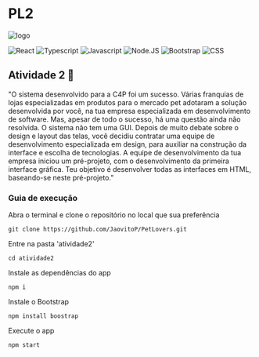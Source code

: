 # PL2
![logo](https://github.com/JaovitoP/PetLovers/assets/115598741/8cd28b13-7ca2-42e5-84c7-809b83268524)

![React](https://img.shields.io/badge/React-20232A?style=for-the-badge&logo=react&logoColor=61DAFB)
![Typescript](https://img.shields.io/badge/TypeScript-007ACC?style=for-the-badge&logo=typescript&logoColor=white)
![Javascript](https://img.shields.io/badge/JavaScript-323330?style=for-the-badge&logo=javascript&logoColor=F7DF1E)
![Node.JS](https://img.shields.io/badge/Node.js-43853D?style=for-the-badge&logo=node.js&logoColor=white)
![Bootstrap](https://img.shields.io/badge/Bootstrap-563D7C?style=for-the-badge&logo=bootstrap&logoColor=white)
![CSS](https://img.shields.io/badge/CSS3-1572B6?style=for-the-badge&logo=css3&logoColor=white)

## Atividade 2 🐾
"O sistema desenvolvido para a C4P foi um sucesso. Várias franquias de lojas especializadas em produtos para o mercado pet adotaram a solução desenvolvida por você, na tua empresa especializada em desenvolvimento de software. Mas, apesar de todo o sucesso, há uma questão ainda não resolvida. O sistema não tem uma GUI. Depois de muito debate sobre o design e layout das telas, você decidiu contratar uma equipe de desenvolvimento especializada em design, para auxiliar na construção da interface e escolha de tecnologias. A equipe de desenvolvimento da tua empresa iniciou um pré-projeto, com o desenvolvimento da primeira interface gráfica. Teu objetivo é desenvolver todas as interfaces em HTML, baseando-se neste pré-projeto."

### Guia de execução
Abra o terminal e clone o repositório no local que sua preferência
~~~
git clone https://github.com/JaovitoP/PetLovers.git
~~~
Entre na pasta 'atividade2'
~~~
cd atividade2
~~~
Instale as dependências do app
~~~
npm i
~~~
Instale o Bootstrap
~~~
npm install boostrap
~~~
Execute o app
~~~
npm start
~~~
